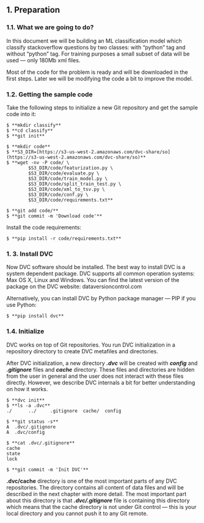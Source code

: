 ## 1. Preparation

### 1.1. What we are going to do?

In this document we will be building an ML classification model which classify stackoverflow questions by two classes: with “python” tag and without “python” tag. For training purposes a small subset of data will be used — only 180Mb xml files.

Most of the code for the problem is ready and will be downloaded in the first steps. Later we will be modifying the code a bit to improve the model.

### 1.2. Getting the sample code

Take the following steps to initialize a new Git repository and get the sample code into it:

    $ **mkdir classify**
    $ **cd classify**
    $ **git init**

    $ **mkdir code**
    $ **S3_DIR=[https://s3-us-west-2.amazonaws.com/dvc-share/so](https://s3-us-west-2.amazonaws.com/dvc-share/so)**
    $ **wget -nv -P code/ \
            $S3_DIR/code/featurization.py \
            $S3_DIR/code/evaluate.py \
            $S3_DIR/code/train_model.py \
            $S3_DIR/code/split_train_test.py \
            $S3_DIR/code/xml_to_tsv.py \
            $S3_DIR/code/conf.py \
            $S3_DIR/code/requirements.txt**

    $ **git add code/**
    $ **git commit -m 'Download code'**

Install the code requirements:

    $ **pip install -r code/requirements.txt**

### 1. 3. Install DVC

Now DVC software should be installed. The best way to install DVC is a system dependent package. DVC supports all common operation systems: Max OS X, Linux and Windows. You can find the latest version of the package on the DVC website: dataversioncontrol.com

Alternatively, you can install DVC by Python package manager — PIP if you use Python:

    $ **pip install dvc**

### 1.4. Initialize

DVC works on top of Git repositories. You run DVC initialization in a repository directory to create DVC metafiles and directories.

After DVC initialization, a new directory ***.dvc*** will be created with ***config*** and ***.gitignore*** files and ***cache*** directory. These files and directories are hidden from the user in general and the user does not interact with these files directly. However, we describe DVC internals a bit for better understanding on how it works.

    $ **dvc init**
    $ **ls -a .dvc**
    ./      ../     .gitignore  cache/  config

    $ **git status -s**
    A  .dvc/.gitignore
    A  .dvc/config

    $ **cat .dvc/.gitignore**
    cache
    state
    lock

    $ **git commit -m 'Init DVC'**

**.dvc/cache** directory is one of the most important parts of any DVC repositories. The directory contains all content of data files and will be described in the next chapter with more detail. The most important part about this directory is that ***.dvc/.gitignore*** file is containing this directory which means that the cache directory is not under Git control — this is your local directory and you cannot push it to any Git remote.

